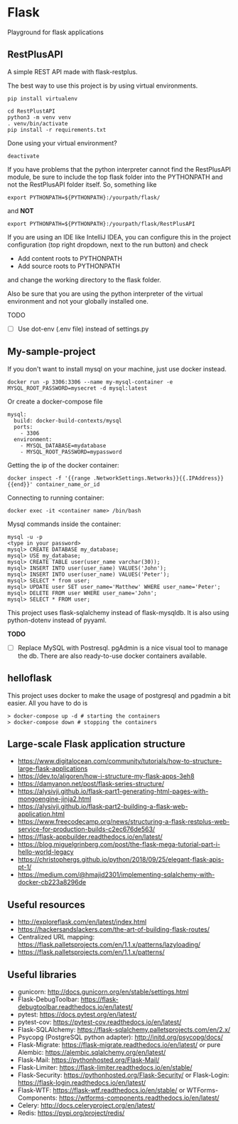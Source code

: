 # Flask

Playground for flask applications

## RestPlusAPI

A simple REST API made with flask-restplus.

The best way to use this project is by using virtual environments.

```pip install virtualenv```
```
cd RestPlustAPI
python3 -m venv venv
. venv/bin/activate
pip install -r requirements.txt
```

Done using your virtual environment?
```
deactivate
```

If you have problems that the python interpreter cannot find the RestPlusAPI module, be sure to include the top flask folder into the PYTHONPATH and not the RestPlusAPI folder itself.
So, something like

```
export PYTHONPATH=${PYTHONPATH}:/yourpath/flask/
```

and **NOT**

```
export PYTHONPATH=${PYTHONPATH}:/yourpath/flask/RestPlusAPI
```

If you are using an IDE like IntelliJ IDEA, you can configure this in the project configuration (top right dropdown, next to the run button) and check

* Add content roots to PYTHONPATH
* Add source roots to PYTHONPATH

and change the working directory to the flask folder.

Also be sure that you are using the python interpreter of the virtual environment and not your globally installed one.

TODO

- [ ] Use dot-env (.env file) instead of settings.py


## My-sample-project

If you don't want to install mysql on your machine, just use docker instead.

```
docker run -p 3306:3306 --name my-mysql-container -e MYSQL_ROOT_PASSWORD=mysecret -d mysql:latest
```

Or create a docker-compose file

```
mysql:
  build: docker-build-contexts/mysql
  ports:
    - 3306
  environment:
    - MYSQL_DATABASE=mydatabase
    - MYSQL_ROOT_PASSWORD=mypassword
```

Getting the ip of the docker container:

```
docker inspect -f '{{range .NetworkSettings.Networks}}{{.IPAddress}}{{end}}' container_name_or_id
```

Connecting to running container:

```
docker exec -it <container name> /bin/bash
```

Mysql commands inside the container:

```
mysql -u -p 
<type in your password>
mysql> CREATE DATABASE my_database;
mysql> USE my_database;
mysql> CREATE TABLE user(user_name varchar(30));
mysql> INSERT INTO user(user_name) VALUES('John');
mysql> INSERT INTO user(user_name) VALUES('Peter');
mysql> SELECT * from user;
mysql> UPDATE user SET user_name='Matthew' WHERE user_name='Peter';
mysql> DELETE FROM user WHERE user_name='John';
mysql> SELECT * FROM user;
```

This project uses flask-sqlalchemy instead of flask-mysqldb.
It is also using python-dotenv instead of pyyaml.

**TODO**

- [ ] Replace MySQL with Postresql. pgAdmin is a nice visual tool to manage the db. There are also ready-to-use docker containers available.


## helloflask

This project uses docker to make the usage of postgresql and pgadmin a bit easier. All you have to do is

```
> docker-compose up -d # starting the containers
> docker-compose down # stopping the containers
```


## Large-scale Flask application structure

* https://www.digitalocean.com/community/tutorials/how-to-structure-large-flask-applications
* https://dev.to/aligoren/how-i-structure-my-flask-apps-3eh8
* https://damyanon.net/post/flask-series-structure/
* https://alysivji.github.io/flask-part1-generating-html-pages-with-mongoengine-jinja2.html
* https://alysivji.github.io/flask-part2-building-a-flask-web-application.html
* https://www.freecodecamp.org/news/structuring-a-flask-restplus-web-service-for-production-builds-c2ec676de563/
* https://flask-appbuilder.readthedocs.io/en/latest/
* https://blog.miguelgrinberg.com/post/the-flask-mega-tutorial-part-i-hello-world-legacy
* https://christophergs.github.io/python/2018/09/25/elegant-flask-apis-pt-1/
* https://medium.com/@hmajid2301/implementing-sqlalchemy-with-docker-cb223a8296de

## Useful resources

* http://exploreflask.com/en/latest/index.html
* https://hackersandslackers.com/the-art-of-building-flask-routes/
* Centralized URL mapping: https://flask.palletsprojects.com/en/1.1.x/patterns/lazyloading/
* https://flask.palletsprojects.com/en/1.1.x/patterns/ 


## Useful libraries

* gunicorn: http://docs.gunicorn.org/en/stable/settings.html
* Flask-DebugToolbar: https://flask-debugtoolbar.readthedocs.io/en/latest/
* pytest: https://docs.pytest.org/en/latest/
* pytest-cov: https://pytest-cov.readthedocs.io/en/latest/
* Flask-SQLAlchemy: https://flask-sqlalchemy.palletsprojects.com/en/2.x/
* Psycopg (PostgreSQL python adapter): http://initd.org/psycopg/docs/
* Flask-Migrate: https://flask-migrate.readthedocs.io/en/latest/ or pure Alembic: https://alembic.sqlalchemy.org/en/latest/
* Flask-Mail: https://pythonhosted.org/Flask-Mail/
* Flask-Limiter: https://flask-limiter.readthedocs.io/en/stable/
* Flask-Security: https://pythonhosted.org/Flask-Security/ or Flask-Login: https://flask-login.readthedocs.io/en/latest/
* Flask-WTF: https://flask-wtf.readthedocs.io/en/stable/ or WTForms-Components: https://wtforms-components.readthedocs.io/en/latest/
* Celery: http://docs.celeryproject.org/en/latest/
* Redis: https://pypi.org/project/redis/